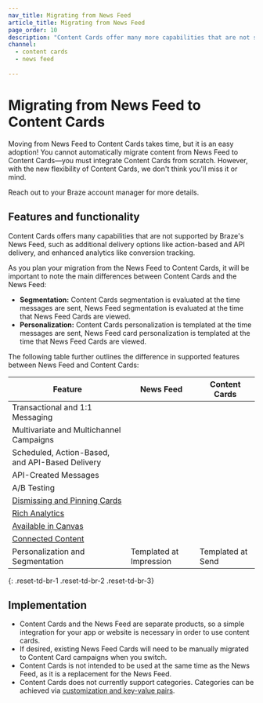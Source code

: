 ```yaml
---
nav_title: Migrating from News Feed
article_title: Migrating from News Feed
page_order: 10
description: "Content Cards offer many more capabilities that are not supported by Braze's News Feed. This article covers the differences between the two and guidance on migration and adoption."
channel:
  - content cards
  - news feed
  
---
```


# Migrating from News Feed to Content Cards

Moving from News Feed to Content Cards takes time, but it is an easy adoption! You cannot automatically migrate content from News Feed to Content Cards—you must integrate Content Cards from scratch. However, with the new flexibility of Content Cards, we don't think you'll miss it or mind.

Reach out to your Braze account manager for more details.

## Features and functionality

Content Cards offers many capabilities that are not supported by Braze's News Feed, such as additional delivery options like action-based and API delivery, and enhanced analytics like conversion tracking.

As you plan your migration from the News Feed to Content Cards, it will be important to note the main differences between Content Cards and the News Feed:

- **Segmentation:** Content Cards segmentation is evaluated at the time messages are sent, News Feed segmentation is evaluated at the time that News Feed Cards are viewed.
- **Personalization:** Content Cards personalization is templated at the time messages are sent, News Feed card personalization is templated at the time that News Feed Cards are viewed.

The following table further outlines the difference in supported features between News Feed and Content Cards:

| Feature | News Feed | Content Cards |
|---|---|---|
| Transactional and 1:1 Messaging | <i class="fas fa-times" title="Not supported"></i> | <i class="fas fa-check" title="Supported"></i> |
| Multivariate and Multichannel Campaigns | <i class="fas fa-times" title="Not supported"></i> | <i class="fas fa-check" title="Supported"></i> |
| Scheduled, Action-Based, and API-Based Delivery | <i class="fas fa-times" title="Not supported"></i> | <i class="fas fa-check" title="Supported"></i> |
| API-Created Messages | <i class="fas fa-times" title="Not supported"></i> | <i class="fas fa-check" title="Supported"></i> |
| A/B Testing | <i class="fas fa-times" title="Not supported"></i> | <i class="fas fa-check" title="Supported"></i> |
| [Dismissing and Pinning Cards][4] | <i class="fas fa-times" title="Not supported"></i> | <i class="fas fa-check" title="Supported"></i> |
| [Rich Analytics][3] | <i class="fas fa-times" title="Not supported"></i> | <i class="fas fa-check" title="Supported"></i> |
| [Available in Canvas][2] | <i class="fas fa-times" title="Not supported"></i> | <i class="fas fa-check" title="Supported"></i> |
| [Connected Content][5] | <i class="fas fa-times" title="Not supported"></i> | <i class="fas fa-check" title="Supported"></i> |
| Personalization and Segmentation | Templated at Impression | Templated at Send |
{: .reset-td-br-1 .reset-td-br-2 .reset-td-br-3} 

## Implementation

- Content Cards and the News Feed are separate products, so a simple integration for your app or website is necessary in order to use content cards.
- If desired, existing News Feed Cards will need to be manually migrated to Content Card campaigns when you switch.
- Content Cards is not intended to be used at the same time as the News Feed, as it is a replacement for the News Feed.
- Content Cards does not currently support categories. Categories can be achieved via [customization and key-value pairs][1].


[1]: {{site.baseurl}}/developer_guide/platform_integration_guides/web/content_cards/multiple_feeds/
[2]: {{site.baseurl}}/user_guide/engagement_tools/canvas/create_a_canvas/content-cards_in_canvas/
[3]: {{site.baseurl}}/user_guide/message_building_by_channel/content_cards/reporting/
[4]: {{site.baseurl}}/user_guide/message_building_by_channel/content_cards/create/#step-2-compose-a-content-card
[5]: {{site.baseurl}}/user_guide/personalization_and_dynamic_content/connected_content/
